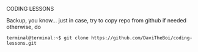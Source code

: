 CODING LESSONS

Backup, you know... just in case, try to copy repo from github if needed otherwise, do

```console
terminal@terminal:~$ git clone https://github.com/DaviTheBoi/coding-lessons.git
```